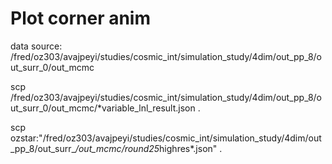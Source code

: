 # Plot corner anim

data source:
/fred/oz303/avajpeyi/studies/cosmic_int/simulation_study/4dim/out_pp_8/out_surr_0/out_mcmc

scp /fred/oz303/avajpeyi/studies/cosmic_int/simulation_study/4dim/out_pp_8/out_surr_0/out_mcmc/*variable_lnl_result.json .



 scp ozstar:"/fred/oz303/avajpeyi/studies/cosmic_int/simulation_study/4dim/out_pp_8/out_surr_*/out_mcmc/round25*highres*.json" .